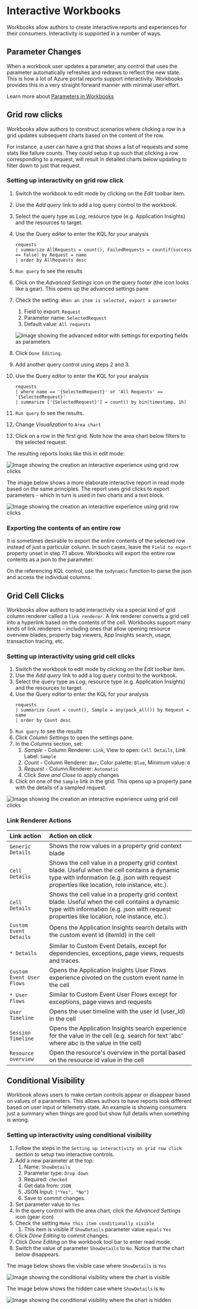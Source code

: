 # Interactive Workbooks

Workbooks allow authors to create interactive reports and experiences for their consumers. Interactivity is supported in a number of ways.

## Parameter Changes
When a workbook user updates a parameter, any control that uses the parameter automatically refreshes and redraws to reflect the new state. This is how a lot of Azure portal reports support interactivity. Workbooks provides this in a very straight forward manner with minimal user effort.

Learn more about [Parameters in Workbooks](Parameters/Parameters.md)

## Grid row clicks
Workbooks allow authors to construct scenarios where clicking a row in a grid updates subsequent charts based on the content of the row. 

For instance, a user can have a grid that shows a list of requests and some stats like failure counts. They could setup it up such that clicking a row corresponding to a request, will result in detailed charts below updating to filter down to just that request.

### Setting up interactivity on grid row click
1. Switch the workbook to edit mode by clicking on the _Edit_ toolbar item.
2. Use the _Add query_ link to add a log query control to the workbook. 
3. Select the query type as _Log_, resource type (e.g. Application Insights) and the resources to target.
4. Use the Query editor to enter the KQL for your analysis
    ```
    requests
    | summarize AllRequests = count(), FailedRequests = countif(success == false) by Request = name
    | order by AllRequests desc    
    ```
5. `Run query` to see the results
6. Click on the _Advanced Settings_ icon on the query footer (the icon looks like a gear). This opens up the advanced settings pane 
7. Check the setting: `When an item is selected, export a parameter`
    1. Field to export: `Request`
    2. Parameter name: `SelectedRequest`
    3. Default value: `All requests`
    
    ![Image showing the advanced editor with settings for exporting fields as parameters](Images/Interactivity-AdvancedSettings.png)

8. Click `Done Editing`.
9. Add another query control using steps 2 and 3.
10. Use the Query editor to enter the KQL for your analysis
    ```
    requests
    | where name == '{SelectedRequest}' or 'All Requests' == '{SelectedRequest}'
    | summarize ['{SelectedRequest}'] = count() by bin(timestamp, 1h)
    ```
11. `Run query` to see the results.
12. Change _Visualization_ to `Area chart`
12. Click on a row in the first grid. Note how the area chart below filters to the selected request.

The resulting reports looks like this in edit mode:

![Image showing the creation an interactive experience using grid row clicks](Images/Interactivity-GridClick-Create.png)

The image below shows a more elaborate interactive report in read mode based on the same principles. The report uses grid clicks to export parameters - which in turn is used in two charts and a text block.

![Image showing the creation an interactive experience using grid row clicks](Images/Interactivity-GridClick-ReadMode.png)

### Exporting the contents of an entire row
It is sometimes desirable to export the entire contents of the selected row instead of just a particular column. In such cases, leave the `Field to export` property unset in step 7.1 above. Workbooks will export the entire row contents as a json to the parameter. 

On the referencing KQL control, use the `todynamic` function to parse the json and access the individual columns.

 ## Grid Cell Clicks
Workbooks allow authors to add interactivity via a special kind of grid column renderer called a `link renderer`. A link renderer converts a grid cell into a hyperlink based on the contents of the cell. Workbooks support many kinds of link renderers - including ones that allow opening resource overview blades, property bag viewers, App Insights search, usage, transaction tracing, etc.

### Setting up interactivity using grid cell clicks
1. Switch the workbook to edit mode by clicking on the _Edit_ toolbar item.
2. Use the _Add query_ link to add a log query control to the workbook. 
3. Select the query type as _Log_, resource type (e.g. Application Insights) and the resources to target.
4. Use the Query editor to enter the KQL for your analysis
    ```
    requests
    | summarize Count = count(), Sample = any(pack_all()) by Request = name
    | order by Count desc
    ```
5. `Run query` to see the results
6. Click _Column Settings_ to open the settings pane.
7. In the _Columns_ section, set:
    1. _Sample_ - Column Renderer: `Link`, View to open: `Cell Details`, Link Label: `Sample`
    2. _Count_ - Column Renderer: `Bar`, Color palette: `Blue`, Minimum value: `0`
    3. _Request_ - Column Renderer: `Automatic`
    4. Click _Save and Close_ to apply changes
8. Click on one of the `Sample` link in the grid. This opens up a property pane with the details of a sampled request.

![Image showing the creation an interactive experience using grid cell clicks](Images/Interactivity-GridCellClick-Create.png)

### Link Renderer Actions
| Link action | Action on click |
|:------------- |:-------------|
| `Generic Details` | Shows the row values in a property grid context blade |
| `Cell Details` | Shows the cell value in a property grid context blade. Useful when the cell contains a dynamic type with information (e.g. json with request properties like location, role instance, etc.). |
| `Cell Details` | Shows the cell value in a property grid context blade. Useful when the cell contains a dynamic type with information (e.g. json with request properties like location, role instance, etc.). |
| `Custom Event Details` | Opens the Application Insights search details with the custom event id (itemId) in the cell |
| `* Details` | Similar to Custom Event Details, except for dependencies, exceptions, page views, requests and traces. |
| `Custom Event User Flows` | Opens the Application Insights User Flows experience pivoted on the custom event name in the cell |
| `* User Flows` | Similar to Custom Event User Flows except for exceptions, page views and requests |
| `User Timeline` | Opens the user timeline with the user id (user_Id) in the cell |
| `Session Timeline` | Opens the Application Insights search experience for the value in the cell (e.g. search for text 'abc' where abc is the value in the cell) |
| `Resource overview` | Open the resource's overview in the portal based on the resource id value in the cell |

## Conditional Visibility
Workbook allows users to make certain controls appear or disappear based on values of a parameters. This allows authors to have reports look different based on user input or telemetry state. An example is showing consumers just a summary when things are good but show full details when something is wrong.

### Setting up interactivity using conditional visibility
1. Follow the steps in the `Setting up interactivity on grid row click` section to setup  two interactive controls.
2. Add a new parameter at the top:
    1. Name: `ShowDetails`
    2. Parameter type: `Drop down`
    3. Required: `checked`
    4. Get data from: `JSON`
    5. JSON Input: `["Yes", "No"]`
    6. Save to commit changes.
3. Set parameter value to `Yes`
4. In the query control with the area chart, click the _Advanced Settings_ icon (gear icon)
5. Check the setting `Make this item conditionally visible`
    1. This item is visible if `ShowDetails` parameter value `equals` `Yes`
6. Click _Done Editing_ to commit changes.
7. Click _Done Editing_ on the workbook tool bar to enter read mode.
8. Switch the value of parameter `ShowDetails` to `No`. Notice that the chart below disappears.

The image below shows the visible case where `ShowDetails` is `Yes`

![Image showing the conditional visibility where the chart is visible](Images/Interactivity-ConditionalVisibility-Visible.png)

The image below shows the hidden case where `ShowDetails` is `No`

![Image showing the conditional visibility where the chart is hidden](Images/Interactivity-ConditionalVisibility-invisible.png)


